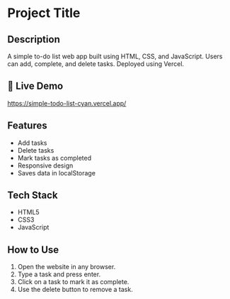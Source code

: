 # Project Title

## Description
A simple to-do list web app built using HTML, CSS, and JavaScript. Users can add, complete, and delete tasks. Deployed using Vercel.

## 🔗 Live Demo
https://simple-todo-list-cyan.vercel.app/

## Features
- Add tasks
- Delete tasks
- Mark tasks as completed
- Responsive design
- Saves data in localStorage

## Tech Stack
- HTML5
- CSS3
- JavaScript

## How to Use
1. Open the website in any browser.
2. Type a task and press enter.
3. Click on a task to mark it as complete.
4. Use the delete button to remove a task.


